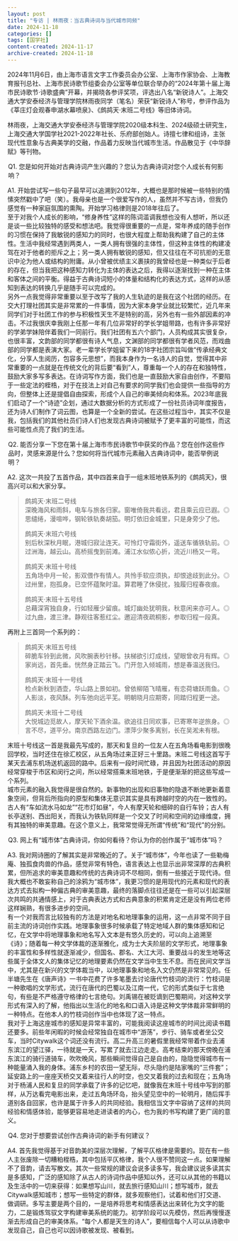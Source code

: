```yaml
---
layout: post
title: "专访 | 林雨夜：当古典诗词与当代城市同频"
date: 2024-11-18
categories: []
tags: [国学社]
content-created: 2024-11-17
archive-created: 2024-11-18
---
```



2024年11月6日，由上海市语言文字工作委员会办公室、上海市作家协会、上海教育报刊总社、上海市民诗歌节组委会办公室等单位联合举办的“2024年第十届上海市民诗歌节·诗歌盛典”开幕，并揭晓各参评奖项，评选出八名“新锐诗人”。上海交通大学安泰经济与管理学院林雨夜同学（笔名）荣获“新锐诗人”称号，参评作品为《莘庄灯会观春申湖水幕喷泉》、《鹧鸪天·末班二号线》等旧体诗词。

林雨夜，上海交通大学安泰经济与管理学院2020级本科生、2024级硕士研究生，上海交通大学国学社2021-2022年社长、乐府部创始人。诗擅七律和组诗，主张现代性意象与古典美学的交融，作品着力反映当代城市生活。作品散见于《中华辞赋》等刊物。

<div class="metro sh13-light" style="padding: 0 0 0 0.1em; margin: 0.5em 0 0.5em 0">
Q1. 您是如何开始对古典诗词产生兴趣的？您认为古典诗词对您个人成长有何影响？
</div>

A1. 开始尝试写一些句子最早可以追溯到2012年，大概也是那时候被一些特别的情愫突然戳中了吧（笑）。我母亲也是一个很爱写作的人，虽然并不写古诗，但我仍感觉有一种家庭氛围的熏陶。开始学习格律则是2018年往后了。  
至于对我个人成长的影响，“修身养性”这样的陈词滥调我想也没有人想听，所以还是谈一些比较独特的感受和想法吧。我觉得很重要的一点是，常年养成的随手创作的习惯在保持了我敏锐的感知力的同时，也很大程度上帮助我构建了自己的主体性。生活中我经常遇到两类人，一类人拥有很强的主体性，但这种主体性的构建凌驾在对于他者的拒斥之上；另一类人拥有敏锐的感知，但又往往在不可抗拒的无意识中沦为他人或结构的附庸。从小曾被优绩主义裹挟的我曾经也是一种类似于后者的存在，但当我把这种感知力转化为主体的表达之后，我得以逐渐找到一种在主体和客体之间的平衡。得益于古典诗词短小的体量和结构化的表达方式，这样的从感知到表达的转换几乎是随手可以完成的。  
另外一点我觉得非常重要以至于改写了我的人生轨迹的是我在这个社团的经历。在交大打理社团其实是非常累的一件事情，因为大家本身学业就比较繁忙，近几年来同学们对于社团工作的参与积极性天生不是特别的高，另外也有一些外部因素的冲击。不过我很庆幸我刚上任那一年有几位非常好的学长学姐带路，也有许多非常好的学弟学妹陪伴着我们一同前行。我们社团有五六个部门，人员构成其实很复杂，也很丰富，文韵部的同学都很有诗人气息，文渊部的同学都很有学者风范，而戏曲部的同学都是表演大家。老一辈学长学姐留下来的18字社团宗旨叫做“传承经典文化，分享人生阅历，包容多元思想”，而我本身作为一名诗人的自觉，觉得其中非常重要的一点就是在传统文化的背后要“看到”人，尊重每一个人的存在和独特性，鼓励大家多写多表达。在诗词写作方面，我们也是一直鼓励大家自由创作，不要陷于一些定法的桎梏，对于在技法上对自己有要求的同学我们也会提供一些指导的方向，但整体上还是提倡自由探索，形成个人自己的审美倾向和体系。2023年底我们启动了一个“诗迹”企划，通过大数据分析的方式形成了一份社员诗词年度报告，还为诗人们制作了词云图，也算是一个全新的尝试。在这些过程当中，其实不仅是我，包括我们的其他社员们诗人们也发现古典诗词被赋予了更丰富的可能性，而这些可能性点亮了我们的生活。

<div class="metro sh15-light" style="padding: 0 0 0 0.1em; margin: 0.5em 0 0.5em 0">
Q2. 能否分享一下您在第十届上海市市民诗歌节中获奖的作品？您在创作这些作品时，灵感来源是什么？您如何将当代城市元素融入古典诗词中，能否举例说明？
</div>

A2. 这次一共投了五首作品，其中四首来自于一组末班地铁系列的《鹧鸪天》，很高兴可以和大家分享。

> 鹧鸪天·末班二号线  
> 深晚海风和雨斜，电车与旅各归家。窗唯倚我共看远，君且乘云应已遐。◎思缱绻，漫喧哗，钢轮铁轨奏胡笳。明灯依旧金城里，只是身旁少了他。
>
> 鹧鸪天·末班六号线  
> 别后秋深秋月眠，港城归寂沚连天。可怜灯守霜街外，遥送车循铁轨前。◎过洲海，越云山。高桥摇曳到前滩。浦江水似侬心折，流近川杨又一弯。
>
> 鹧鸪天·末班十号线  
> 五角场中月一轮，影双偎作有情人。共怜手软应须执，却恨途歧到此分。◎过卅里，抱孤身。已空怀蕴聚时温。算君睡了休侵扰，独履归程春夜痕。
>
> 鹧鸪天·末班十五号线  
> 总藉深宵独自身，行如轻雁少留痕。城灯幽处犹明我，秋意闲来亦可人。◎过九曲，渡三津。静观往客惹红尘。邀迎清夜疏桐影，参取归程一段真。

再附上三首同一个系列的：

> 鹧鸪天·末班五号线  
> 碎脆车铃到此微，风吹腕表秒针移。扶梯欲引灯成线，望眼曾收月有辉。◎家尚远，首先垂。恍然身正踏云飞。门开忽入倾城雨，想是春温送我归。
>
> 鹧鸪天·末班十一号线  
> 检点新秋到酒壶，华山路上景如初。曾依柳陌飞晴雁，有恋荷塘跃雨鱼。◎人影淡，夜风酥。列车弛向远平芜。明朝晓月应期寄，同踏归程更一途。
>
> 鹧鸪天·末班十二号线  
> 大悦城边觅故人，摩天轮下酒余温。欲追往日同欢事，已寄寒年逆旅身。◎言不尽，道平分。南京西路左边门。漂萍少聚多离别，长在吴淞未有根。

末班十号线这一首是我最先写成的，那天和复旦的一位友人在五角场看电影到很晚回学校，当时还住在徐汇校区，从五角场过来正好三十里路。末班二号线这首写于某天去浦东机场送机返回的路中。后来有一段时间忙碌，并且因为社团活动的原因经常穿梭于市区和闵行之间，所以经常搭乘末班地铁，于是便渐渐的把这些写成一个系列。  
城市元素的融入我觉得是很自然的。新事物的出现和旧事物的隐退不断地更新着意象空间，但背后所指向的原型和集体无意识其实是具有跨越时空的内在一致性的。古人有“车如流水马如龙”“花市灯如昼”，今人有摩天轮和细碎的自行车铃；古人有长亭送别、西出阳关，而我认为铁轨同样是一个交叉了时间和空间的边缘维度，拥有其独特的审美意趣。在这个意义上，我常常觉得无所谓“传统”和“现代”的分别。

<div class="metro sh13-light" style="padding: 0 0 0 0.1em; margin: 0.5em 0 0.5em 0">
Q3. 网上有“城市体”古典诗词，你如何看待？你认为你的创作属于“城市体”吗？
</div>

A3. 我对网诗圈的了解其实是非常晚近的了。关于“城市体”，今年也读了一些勒梅庵、独孤食肉兽的作品，感觉非常有特色，语言表达上也显示出非常深厚的古典积累，但所追求的审美意趣和传统的古典诗词不尽相同，倒有一些接近于现代诗。但我大概也不敢妄称自己的涂鸦为“城市体”，我更习惯的是用现代的元素和现代的表达方式去拟构一种偏古典的审美意趣，最终的落脚点往往还是在一些可以引起深层次共鸣的共通情感上，对于古典表达方式和古典意象的积累肯定还是没有两位老师这样娴熟，有很多进步的空间。  
有一个对我而言比较独有的方法是对地名和地理事象的运用，这一点非常不同于目前主流的诗词创作实践。地理事象很多时候承载了特定地域人群的集体感知和记忆，在文学中将地理事象和地名写入文本是有悠久历史的，可以向上追溯至《诗》；随着每一种文学体裁的逐渐雅化，成为士大夫阶层的文学形式，地理事象的丰富性和多样性就逐渐减少，但国名、郡名、大江大河、重要战斗的发生地等这些属于全体文人的集体记忆的地理要素仍然在文学当中生生不息。而在民间文学当中，尤其是在新兴的文学体裁当中，以地理事象和地名入文仍然是非常常见的。任半塘先生在《唐声诗》一书中花费了许多笔墨去讨论唐代竹枝词的流行：竹枝词是一种歌唱的文学形式，流行在唐代的巴蜀以及江南一代，它的形式类似于七言绝句，有些是不严格遵守格律的七言绝句。刘禹锡在被贬谪到巴蜀期间，对这种文学形式有深入的了解，他指出以生活化的地名和口语入诗是这种文学体裁非常鲜明的一种特点。在他本人的竹枝词创作当中也体现了这一特点。  
我对于上海这座城市的感知是异常丰富的，可能我阅读这座城市的时间比阅读书籍还要多。前些年闲暇的时候会经常独自在城市中“游荡”，步行、骑车或者坐公交车，当时Citywalk这个词还没有流行。高二升高三的暑假里我经常带着作业去浦东滨江的望江驿，一待就是一天，写累了就去江边走走。高考结束的那天傍晚在浦东滨江的骑行道骑车，吹吹晚风，那些瞬间觉得自己是自由的，隐隐觉得城市有一种能量涌入我的身体。浦东乡村的农田一望无际，尽头隐约是陆家嘴的“三件套”；延安路上的一座座天桥交叉着来往行人的时空，也交叉着我的过去和现在；五角场对于杨浦人民和复旦的同学承载了许多的记忆吧，就像我在末班十号线中写到的那样，从万达看完电影出来，走过五角场环岛，抬头望见空中的一轮明月，随后挥手道别各自回家，也许是属于许多人的共同经验。我相信当文字中容纳了这样的共同经验和情感体验，能够更容易地走进读者的内心，也为我的书写构建了更广阔的意义。

<div class="metro sh15-light" style="padding: 0 0 0 0.1em; margin: 0.5em 0 0.5em 0">
Q4. 您对于想要尝试创作古典诗词的新手有何建议？
</div>

A4. 首先我觉得基于对音韵美的深层次理解，了解平仄格律是需要的。现在有一些人主张废除一切糟粕桎梏，其中包括平仄格律，我个人很不赞同这一点。如果理解不了音韵，请去写散文。其次一些常规的建议会说多读多写，我会建议说多读其实是多感知，广泛的感知除了从古人的诗词作品中感知以外，还可以从其他的书籍以及生活中的一切来获得：如果想写山川，就去旅行感知山川；想写城市，就去Citywalk感知城市；想写一些特定的群体，就多观察他们，试着和他们打交道、做调研。多写主要是两个目的，一是培养将思考和情感表达出来转化为文字的能力，二是锻炼驾驭文字构建审美系统的能力。初学阶段可以先模仿，然后再慢慢逐渐去形成自己的审美体系。“每个人都是天生的诗人”，要相信每个人可以从诗歌中发现自己，自己也可以因诗歌被发现、被看到。
